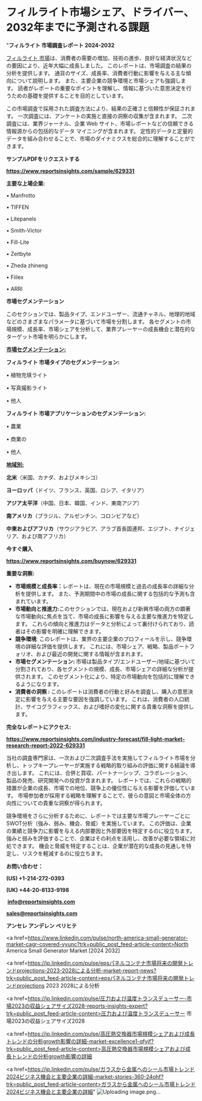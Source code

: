 # フィルライト市場シェア、ドライバー、2032年までに予測される課題

"<strong>フィルライト 市場調査レポート 2024-2032</strong>

<a href=https://www.reportsinsights.com/sample/629331>フィルライト 市場</a>は、消費者の需要の増加、技術の進歩、良好な経済状況などの要因により、近年大幅に成長しました。 このレポートは、市場調査の結果の分析を提供します。 通貨のサイズ、成長率、消費者行動に影響を与える主な傾向について説明します。 また、主要企業の競争環境と市場シェアも強調します。 読者がレポートの重要なポイントを理解し、情報に基づいた意思決定を行うための基礎を提供することを目的としています。

この市場調査で採用された調査方法により、結果の正確さと信頼性が保証されます。 一次調査には、アンケートの実施と直接の洞察の収集が含まれます。 二次調査には、業界ジャーナル、企業 Web サイト、市場レポートなどの信頼できる情報源からの包括的なデータ マイニングが含まれます。 定性的データと定量的データを組み合わせることで、市場のダイナミクスを総合的に理解することができます。

<strong><b>サンプルPDFをリクエストする</b></strong>

<a href=https://www.reportsinsights.com/sample/629331><strong><u>https://www.reportsinsights.com/sample/629331</u></strong></a>

<strong>主要な上場企業:</strong>

• Manfrotto

• TIFFEN

• Litepanels

• Smith-Victor

• Fill-Lite

• Zeitbyte

• Zheda zhineng

• Fiilex

• ARRI

<strong>市場セグメンテーション</strong>

このセクションでは、製品タイプ、エンドユーザー、流通チャネル、地理的地域などのさまざまなパラメータに基づいて市場を分割します。 各セグメントの市場規模、成長率、市場シェアを分析して、業界プレーヤーの成長機会と潜在的なターゲット市場を明らかにします。

<strong><u>市場セグメンテーション</u></strong><strong><u>:</u></strong>

<strong>フィルライト 市場タイプのセグメンテーション:</strong>

• 植物充填ライト

• 写真撮影ライト

• 他人

<strong>フィルライト 市場アプリケーションのセグメンテーション:</strong>

• 農業

• 商業の

• 他人

<strong><u>地域別</u></strong><strong><u>:</u></strong>

<strong>北米</strong>（米国、カナダ、およびメキシコ）

<strong>ヨーロッパ</strong>（ドイツ、フランス、英国、ロシア、イタリア）

<strong>アジア太平洋</strong>（中国、日本、韓国、インド、東南アジア）

<strong>南アメリカ</strong>（ブラジル、アルゼンチン、コロンビアなど）

<strong>中東およびアフリカ</strong>（サウジアラビア、アラブ首長国連邦、エジプト、ナイジェリア、および南アフリカ）

<strong>今すぐ購入</strong>

<a href=https://www.reportsinsights.com/buynow/629331><strong><u>https://www.reportsinsights.com/buynow/629331</u></strong></a>

<strong>重要な洞察:</strong>
<ul>
  <li><strong>市場規模と成長率：</strong>レポートは、現在の市場規模と過去の成長率の詳細な分析を提供します。 また、予測期間中の市場の成長に関する包括的な予測も含まれています。</li>
  <li><strong>市場動向と推進力:</strong>このセクションでは、現在および新興市場の両方の顕著な市場動向に焦点を当て、市場の成長に影響を与える主要な推進力を特定します。 これらの傾向と推進力はデータと分析によって裏付けられており、読者はその影響を明確に理解できます。</li>
  <li><strong>競争環境</strong>: このレポートは、業界の主要企業のプロフィールを示し、競争環境の詳細な評価を提供します。 これには、市場シェア、戦略、製品ポートフォリオ、および最近の開発に関する情報が含まれます。</li>
  <li><strong>市場セグメンテーション: </strong>市場は製品タイプ/エンドユーザー/地域に基づいて分割されており、各セグメントの規模、成長、市場シェアの詳細な分析が提供されます。 このセグメント化により、特定の市場動向を包括的に理解できるようになります。</li>
  <li><strong>消費者の洞察 : </strong>このレポートは消費者の行動と好みを調査し、購入の意思決定に影響を与える主要な要因を強調しています。 これは、消費者の人口統計、サイコグラフィックス、および嗜好の変化に関する貴重な洞察を提供します。</li>
</ul>
<strong>完全なレポートにアクセス:</strong>

<a href=https://www.reportsinsights.com/industry-forecast/fill-light-market-research-report-2022-629331><strong><u><b>https://www.reportsinsights.com/industry-forecast/fill-light-market-research-report-2022-629331</b></u></strong></a>

当社の調査専門家は、一次および二次調査手法を実施してフィルライト市場を分析し、トップキープレーヤーが実施する戦略的取り組みの評価に関する結論を導き出します。 これには、合併と買収、パートナーシップ、コラボレーション、製品の発売、研究開発への投資が含まれます。 レポートでは、これらの戦略的措置が企業の成長、市場での地位、競争上の優位性に与える影響を評価しています。 市場参加者が採用する戦略を理解することで、彼らの意図と市場全体の方向性についての貴重な洞察が得られます。

競争環境をさらに分析するために、レポートでは主要な市場プレーヤーごとにSWOT分析（強み、弱み、機会、脅威）を実施しています。 この評価は、企業の業績と競争力に影響を与える内部要因と外部要因を特定するのに役立ちます。 強みと弱みを評価することで、企業はその利点を活用し、改善が必要な領域に対処できます。 機会と脅威を特定することは、企業が潜在的な成長の見通しを特定し、リスクを軽減するのに役立ちます。

<strong>お問い合わせ：</strong>

<strong>(US) +1-214-272-0393</strong>

<strong>(UK) +44-20-8133-9198</strong>

<strong> </strong><a href=info@reportsinsights.com><strong><u>info@reportsinsights.com</u></strong></a>

<a href=sales@reportsinsights.com><strong><u>sales@reportsinsights.com</u></strong></a>

<strong>アンセレ アンデレン ベリヒテ</strong>

<a href=https://www.linkedin.com/pulse/north-america-small-generator-market-cagr-covered-vyunc?trk=public_post_feed-article-content>North America Small Generator Market [2024 2032]</a>

<a href=https://jp.linkedin.com/pulse/epsパネルコンテナ市場将来の開発トレンドprojections-2023-2028による分析-market-report-news?trk=public_post_feed-article-content>epsパネルコンテナ市場将来の開発トレンドprojections 2023 2028による分析</a>

<a href=https://jp.linkedin.com/pulse/圧力および温度トランスデューサー-市場2023の収益シェアサイズ2028-reports-insights-expert?trk=public_post_feed-article-content>圧力および温度トランスデューサー 市場2023の収益シェアサイズ2028</a>

<a href=https://jp.linkedin.com/pulse/高圧熱交換器市場規模シェアおよび成長トレンドの分析growth影響の詳細-market-excellence1-qfyjf?trk=public_post_feed-article-content>高圧熱交換器市場規模シェアおよび成長トレンドの分析growth影響の詳細</a>

<a href=https://jp.linkedin.com/pulse/ガラスから金属へのシール市場トレンド2024ビジネス機会と主要企業の詳細-market-stories-360-24ohf?trk=public_post_feed-article-content>ガラスから金属へのシール市場トレンド2024ビジネス機会と主要企業の詳細</a>"
![Uploading image.png…]()
